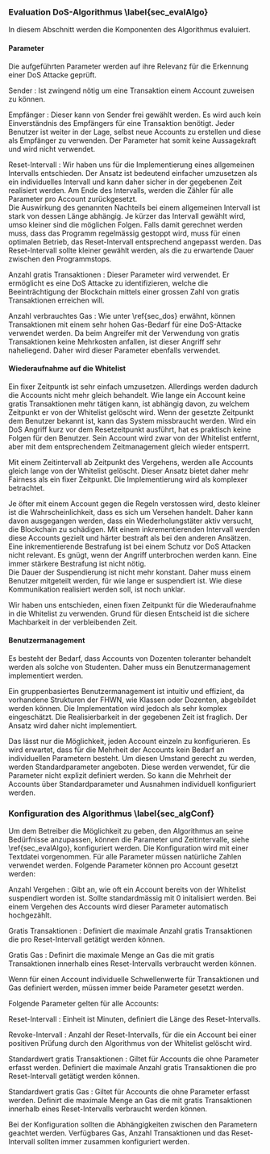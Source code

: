 
### Evaluation DoS-Algorithmus \label{sec_evalAlgo}

In diesem Abschnitt werden die Komponenten des Algorithmus evaluiert. 

#### Parameter

Die aufgeführten Parameter werden auf ihre Relevanz für die Erkennung einer DoS
Attacke geprüft. 

Sender
:    Ist zwingend nötig um eine Transaktion einem Account zuweisen zu können. 

Empfänger
:    Dieser kann von Sender frei gewählt werden. Es wird auch kein Einverständnis des
Empfängers für eine Transaktion benötigt. Jeder Benutzer ist weiter in der Lage,
selbst neue Accounts zu erstellen und diese als Empfänger zu verwenden. Der
Parameter hat somit keine Aussagekraft und wird nicht verwendet.

Reset-Intervall
:    Wir haben uns für die Implementierung eines allgemeinen Intervalls entschieden.
Der Ansatz ist bedeutend einfacher umzusetzen als ein individuelles Intervall
und kann daher sicher in der gegebenen Zeit realisiert werden. Am Ende des
Intervalls, werden die Zähler für alle Parameter pro Account zurückgesetzt.\
Die Auswirkung des genannten Nachteils bei einem allgemeinen Intervall ist stark von
dessen Länge abhängig. Je kürzer das Intervall gewählt wird, umso kleiner sind
die möglichen Folgen.
Falls damit gerechnet werden muss, dass das Programm regelmässig gestoppt wird,
muss für einen optimalen Betrieb, das Reset-Intervall entsprechend angepasst 
werden. Das Reset-Intervall sollte kleiner gewählt werden, als die zu erwartende 
Dauer zwischen den Programmstops. 


Anzahl gratis Transaktionen
:    Dieser Parameter wird verwendet. Er ermöglicht es eine DoS Attacke zu
identifizieren, welche die Beeinträchtigung der Blockchain mittels einer grossen
Zahl von gratis Transaktionen erreichen will. 

Anzahl verbrauchtes Gas
:    Wie unter \ref{sec_dos} erwähnt, können Transaktionen mit einem sehr hohen
Gas-Bedarf für eine DoS-Attacke verwendet werden. Da beim Angreifer mit der
Verwendung von gratis Transaktionen keine Mehrkosten anfallen, ist dieser
Angriff sehr naheliegend. Daher wird dieser Parameter ebenfalls verwendet.

#### Wiederaufnahme auf die Whitelist

Ein fixer Zeitpuntk ist sehr einfach umzusetzen. Allerdings werden dadurch die
Accounts nicht mehr gleich behandelt. Wie lange ein Account keine gratis
Transaktionen mehr tätigen kann, ist abhängig davon, zu welchem Zeitpunkt er von
der Whitelist gelöscht wird. 
Wenn der gesetzte Zeitpunkt dem Benutzer bekannt
ist, kann das System missbraucht werden. Wird ein DoS Angriff kurz vor dem
Resetzeitpunkt ausführt, hat es praktisch keine Folgen für den Benutzer. Sein
Account wird zwar von der Whitelist entfernt, aber mit dem entsprechendem
Zeitmanagement gleich wieder entsperrt. 

Mit einem Zeitintervall ab Zeitpunkt des Vergehens, werden alle Accounts gleich
lange von der Whitelist gelöscht. Dieser Ansatz bietet daher mehr Fairness als
ein fixer Zeitpunkt. Die Implementierung wird als komplexer betrachtet. 

Je öfter mit einem Account gegen die Regeln verstossen wird, desto kleiner ist
die Wahrscheinlichkeit, dass es sich um Versehen handelt. Daher kann davon
ausgegangen werden, dass ein Wiederholungstäter aktiv versucht, die Blockchain
zu schädigen. Mit einem inkrementierenden Intervall werden diese Accounts
gezielt und härter bestraft als bei den anderen Ansätzen.\
Eine inkrementierende Bestrafung ist bei einem Schutz vor DoS Attacken
nicht relevant. Es gnügt, wenn der Angriff unterbrochen werden kann. Eine immer
stärkere Bestrafung ist nicht nötig.\
Die Dauer der Suspendierung ist nicht mehr konstant. Daher muss einem Benutzer
mitgeteilt werden, für wie lange er suspendiert ist. Wie diese Kommunikation
realisiert werden soll, ist noch unklar.

Wir haben uns entschieden, einen fixen Zeitpunkt für die Wiederaufnahme in die
Whitelist zu verwenden. Grund für diesen Entscheid ist die sichere Machbarkeit in der
verbleibenden Zeit.  


#### Benutzermanagement

Es besteht der Bedarf, dass Accounts von Dozenten toleranter behandelt werden
als solche von Studenten. Daher muss ein Benutzermanagement implementiert
werden. 

Ein gruppenbasiertes Benutzermanagement ist intuitiv und effizient, da
vorhandene Strukturen der FHWN, wie Klassen oder Dozenten, abgebildet werden
können. Die Implementation wird jedoch als sehr komplex eingeschätzt. Die
Realisierbarkeit in der gegebenen Zeit ist fraglich. Der Ansatz wird daher nicht
implementiert.

Das lässt nur die Möglichkeit, jeden Account einzeln zu konfigurieren. Es wird
erwartet, dass für die Mehrheit der Accounts kein Bedarf an individuellen
Parametern besteht. Um diesen Umstand gerecht zu werden, werden
Standardparameter angeboten. Diese werden verwendet, für die Parameter nicht
explizit definiert werden. So kann die Mehrheit der Accounts über
Standardparameter und Ausnahmen individuell konfiguriert werden.  

### Konfiguration des Algorithmus \label{sec_algConf}

Um dem Betreiber die Möglichkeit zu geben, den Algorithmus an seine Bedürfnisse
anzupassen, können die Parameter und Zeitintervalle, siehe \ref{sec_evalAlgo},
konfiguriert werden. Die Konfiguration wird mit einer Textdatei vorgenommen. Für
alle Parameter müssen natürliche Zahlen verwendet werden. Folgende Parameter
können pro Account gesetzt werden: 

Anzahl Vergehen
:       Gibt an, wie oft ein Account bereits von der Whitelist suspendiert
worden ist. Sollte standardmässig mit 0 initalisiert werden. Bei einem
Vergehen des Accounts wird dieser Parameter automatisch hochgezählt.

Gratis Transaktionen
:       Definiert die maximale Anzahl gratis Transaktionen die pro Reset-Intervall 
getätigt werden können.

Gratis Gas
:       Definirt die maximale Menge an Gas die mit gratis Transaktionen innerhalb 
eines Reset-Intervalls verbraucht werden können.

Wenn für einen Account individuelle Schwellenwerte für Transaktionen und Gas 
definiert werden, müssen immer beide Parameter gesetzt werden. 

Folgende Parameter gelten für alle Accounts:

Reset-Intervall
:     Einheit ist Minuten, definiert die Länge des Reset-Intervalls.

Revoke-Intervall
:      Anzahl der Reset-Intervalls, für die ein Account bei einer positiven Prüfung 
durch den Algorithmus von der Whitelist gelöscht wird. 

Standardwert gratis Transaktionen
:      Giltet für Accounts die ohne Parameter erfasst werden. Definiert die maximale 
Anzahl gratis Transaktionen die pro Reset-Intervall getätigt werden können.

Standardwert gratis Gas 
:     Giltet für Accounts die ohne Parameter erfasst werden. Definirt die maximale 
Menge an Gas die mit gratis Transaktionen innerhalb eines Reset-Intervalls verbraucht 
werden können.

Bei der Konfiguration sollten die Abhängigkeiten zwischen den Parametern
geachtet werden. Verfügbares Gas, Anzahl Transaktionen und das Reset-Intervall
sollten immer zusammen konfiguriert werden. 
